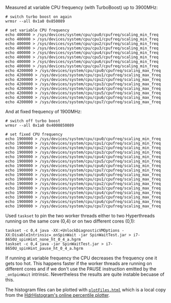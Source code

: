 Measured at variable CPU frequency (with TurboBoost) up to 3900MHz:

```
# switch turbo boost on again
wrmsr --all 0x1a0 0x850089

# set variable CPU frequency
echo 400000 > /sys/devices/system/cpu/cpu0/cpufreq/scaling_min_freq
echo 400000 > /sys/devices/system/cpu/cpu1/cpufreq/scaling_min_freq
echo 400000 > /sys/devices/system/cpu/cpu2/cpufreq/scaling_min_freq
echo 400000 > /sys/devices/system/cpu/cpu3/cpufreq/scaling_min_freq
echo 400000 > /sys/devices/system/cpu/cpu4/cpufreq/scaling_min_freq
echo 400000 > /sys/devices/system/cpu/cpu5/cpufreq/scaling_min_freq
echo 400000 > /sys/devices/system/cpu/cpu6/cpufreq/scaling_min_freq
echo 400000 > /sys/devices/system/cpu/cpu7/cpufreq/scaling_min_freq
echo 4200000 > /sys/devices/system/cpu/cpu0/cpufreq/scaling_max_freq
echo 4200000 > /sys/devices/system/cpu/cpu1/cpufreq/scaling_max_freq
echo 4200000 > /sys/devices/system/cpu/cpu2/cpufreq/scaling_max_freq
echo 4200000 > /sys/devices/system/cpu/cpu3/cpufreq/scaling_max_freq
echo 4200000 > /sys/devices/system/cpu/cpu4/cpufreq/scaling_max_freq
echo 4200000 > /sys/devices/system/cpu/cpu5/cpufreq/scaling_max_freq
echo 4200000 > /sys/devices/system/cpu/cpu6/cpufreq/scaling_max_freq
echo 4200000 > /sys/devices/system/cpu/cpu7/cpufreq/scaling_max_freq
```

And at fixed frequency of 1900MHz:

```
# switch off turbo boost
wrmsr --all 0x1a0 0x4000850089

# set fixed CPU frequency
echo 1900000 > /sys/devices/system/cpu/cpu0/cpufreq/scaling_min_freq
echo 1900000 > /sys/devices/system/cpu/cpu1/cpufreq/scaling_min_freq
echo 1900000 > /sys/devices/system/cpu/cpu2/cpufreq/scaling_min_freq
echo 1900000 > /sys/devices/system/cpu/cpu3/cpufreq/scaling_min_freq
echo 1900000 > /sys/devices/system/cpu/cpu4/cpufreq/scaling_min_freq
echo 1900000 > /sys/devices/system/cpu/cpu5/cpufreq/scaling_min_freq
echo 1900000 > /sys/devices/system/cpu/cpu6/cpufreq/scaling_min_freq
echo 1900000 > /sys/devices/system/cpu/cpu7/cpufreq/scaling_min_freq
echo 1900000 > /sys/devices/system/cpu/cpu0/cpufreq/scaling_max_freq
echo 1900000 > /sys/devices/system/cpu/cpu1/cpufreq/scaling_max_freq
echo 1900000 > /sys/devices/system/cpu/cpu2/cpufreq/scaling_max_freq
echo 1900000 > /sys/devices/system/cpu/cpu3/cpufreq/scaling_max_freq
echo 1900000 > /sys/devices/system/cpu/cpu4/cpufreq/scaling_max_freq
echo 1900000 > /sys/devices/system/cpu/cpu5/cpufreq/scaling_max_freq
echo 1900000 > /sys/devices/system/cpu/cpu6/cpufreq/scaling_max_freq
echo 1900000 > /sys/devices/system/cpu/cpu7/cpufreq/scaling_max_freq
```

Used `taskset` to pin the two worker threads either to two Hyperthreads running on the same core (0,4) or on two different cores (0,1):

```
taskset -c 0,4 java -XX:+UnlockDiagnosticVMOptions -XX:DisableIntrinsic=_onSpinWait -jar SpinWaitTest.jar > i7-8650U_spinHint_none_ht_0_4_a.hgrm
taskset -c 0,4 java -jar SpinWaitTest.jar > i7-8650U_spinHint_pause_ht_0_4_a.hgrm
```

If running at variable frequency the CPU decreases the frequency one it gets too hot. This happens faster if the worker threads are running on different cores and if we don't use the PAUSE instruction emitted by the `_onSpinWait` intrinsic. Nevertheless the results are quite instable becuase of this.

The histogram files can be plotted with [`plotFiles.html`](./plotFiles.html) which is a local copy from the [HdrHistogram's online percentile plotter](http://hdrhistogram.github.io/HdrHistogram/plotFiles.html).
